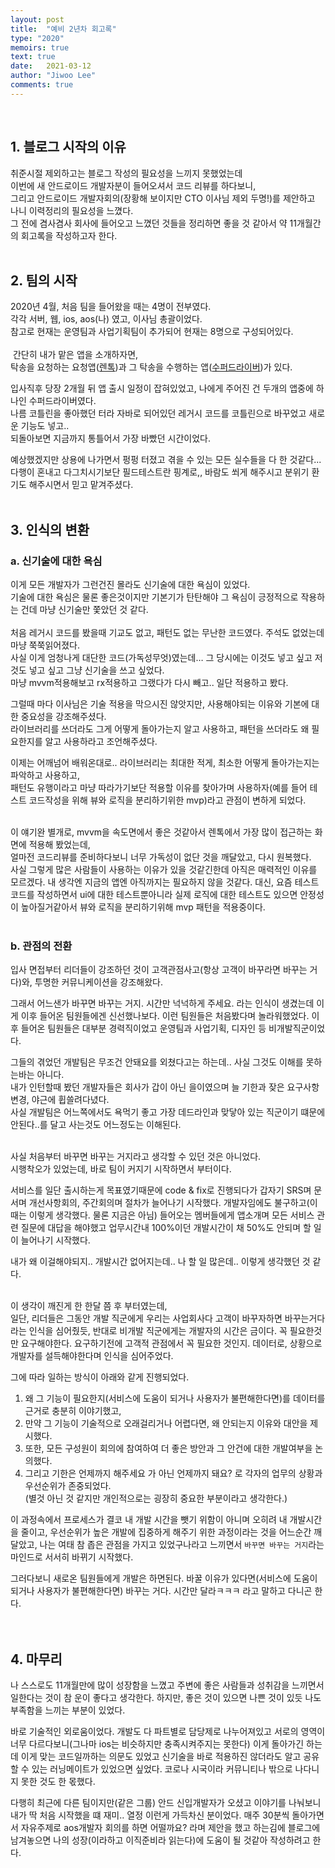 ```yaml
---
layout: post
title:  "예비 2년차 회고록"
type: "2020"
memoirs: true
text: true
date:   2021-03-12
author: "Jiwoo Lee"
comments: true
---
```

<br>

## 1. 블로그 시작의 이유
취준시절 제외하고는 블로그 작성의 필요성을 느끼지 못했었는데<br>
이번에 새 안드로이드 개발자분이 들어오셔서 코드 리뷰를 하다보니, <br>
그리고 안드로이드 개발자회의(장황해 보이지만 CTO 이사님 제외 두명!)를 제안하고 나니 이력정리의 필요성을 느꼈다. <br>
그 전에 겸사겸사 회사에 들어오고 느꼈던 것들을 정리하면 좋을 것 같아서 약 11개월간의 회고록을 작성하고자 한다.<br><br>

## 2. 팀의 시작
2020년 4월, 처음 팀을 들어왔을 때는 4명이 전부였다.<br> 
각각 서버, 웹, ios, aos(나) 였고, 이사님 총괄이었다.<br>
참고로 현재는 운영팀과 사업기획팀이 추가되어 현재는 8명으로 구성되어있다.<br><br>  간단히 내가 맡은 앱을 소개하자면, <br>
탁송을 요청하는 요청앱([렌톡](https://play.google.com/store/apps/details?id=kr.co.avara.rentalk&hl=ko))과
그 탁송을 수행하는 앱([수퍼드라이버](https://play.google.com/store/apps/details?id=kr.co.avara.rendrivers))가 있다.

입사직후 당장 2개월 뒤 앱 출시 일정이 잡혀있었고, 나에게 주어진 건 두개의 앱중에 하나인 수퍼드라이버였다.<br>
나름 코틀린을 좋아했던 터라 자바로 되어있던 레거시 코드를 코틀린으로 바꾸었고 새로운 기능도 넣고.. <br>
되돌아보면 지금까지 통틀어서 가장 바빴던 시간이었다.<br>

예상했겠지만 상용에 나가면서 펑펑 터졌고 겪을 수 있는 모든 실수들을 다 한 것같다... <br>
다행이 혼내고 다그치시기보단 필드테스트란 핑계로,, 바람도 쐬게 해주시고 분위기 환기도 해주시면서 믿고 맡겨주셨다.<br><br>

## 3. 인식의 변환
### a. 신기술에 대한 욕심
이게 모든 개발자가 그런건진 몰라도 신기술에 대한 욕심이 있었다. <br>
기술에 대한 욕심은 물론 좋은것이지만 기본기가 탄탄해야 그 욕심이 긍정적으로 작용하는 건데 마냥 신기술만 쫓았던 것 같다.<br><br>
처음 레거시 코드를 봤을때 기교도 없고, 패턴도 없는 무난한 코드였다. 주석도 없었는데 마냥 쭉쭉읽어졌다.<br>
사실 이게 엄청나게 대단한 코드(가독성무엇)였는데… 그 당시에는 이것도 넣고 싶고 저것도 넣고 싶고 그냥 신기술을 쓰고 싶었다.<br>
마냥 mvvm적용해보고 rx적용하고 그랬다가 다시 빼고.. 일단 적용하고 봤다.<br>

그럴때 마다 이사님은 기술 적용을 막으시진 않앗지만, 사용해야되는 이유와 기본에 대한 중요성을 강조해주셨다.<br>
라이브러리를 쓰더라도 그게 어떻게 돌아가는지 알고 사용하고,
패턴을 쓰더라도 왜 필요한지를 알고 사용하라고 조언해주셨다.

이제는 어깨넘어 배워온대로.. 라이브러리는 최대한 적게,  최소한 어떻게 돌아가는지는 파악하고 사용하고, <br>
패턴도 유행이라고 마냥 따라가기보단 적용할 이유를 찾아가며 사용하자(예를 들어 테스트 코드작성을 위해 뷰와 로직을 분리하기위한 mvp)라고 관점이 변하게 되었다. <br><br>

이 얘기완 별개로,
mvvm을 속도면에서 좋은 것같아서 렌톡에서 가장 많이 접근하는 화면에 적용해 봤었는데,<br> 
얼마전 코드리뷰를 준비하다보니 너무 가독성이 없단 것을 깨달았고, 다시 원복했다. <br>
사실 그렇게 많은 사람들이 사용하는 이유가 있을 것같긴한데 아직은 매력적인 이유를 모르겠다.
내 생각엔 지금의 앱엔 아직까지는 필요하지 않을 것같다. 대신, 요즘 테스트코드를 작성하면서 ui에 대한 테스트뿐아니라 실제 로직에 대한 테스트도 있으면 안정성이 높아질거같아서 뷰와 로직을 분리하기위해 mvp 패턴을 적용중이다.<br><br>

### b. 관점의 전환
입사 면접부터 리더들이 강조하던 것이 고객관점사고(항상 고객이 바꾸라면 바꾸는 거다)와, 투명한 커뮤니케이션을 강조해왔다.<br> 

그래서 어느샌가 바꾸면 바꾸는 거지. 시간만 넉넉하게 주세요. 라는 인식이 생겼는데 이게 이후 들어온 팀원들에겐 신선했나보다. 이런 팀원들은 처음봤다며 놀라워했었다.
이후 들어온 팀원들은 대부분 경력직이었고 운영팀과 사업기획, 디자인 등 비개발직군이었다.<br> 

그들의 겪었던 개발팀은 무조건 안돼요를 외쳤다고는 하는데.. 사실 그것도 이해를 못하는바는 아니다.<br> 
내가 인턴할때 봤던 개발자들은 회사가 갑이 아닌 을이였으며 늘 기한과 잦은 요구사항변경, 야근에 휩쓸려다녔다.<br> 
사실 개발팀은 어느쪽에서도 욕먹기 좋고 가장 데드라인과 맞닿아 있는 직군이기 떄문에 안된다..를 달고 사는것도 어느정도는 이해된다.<br><br>

사실 처음부터 바꾸면 바꾸는 거지라고 생각할 수 있던 것은 아니었다.<br>
시행착오가 있었는데, 바로 팀이 커지기 시작하면서 부터이다.<br>

서비스를 일단 출시하는게 목표였기때문에 code & fix로 진행되다가 갑자기 SRS며 문서며 개선사항회의, 주간회의며 절차가 늘어나기 시작했다. 개발자임에도 불구하고(이때는 이렇게 생각했다. 물론 지금은 아님) 들어오는 멤버들에게 앱소개며
모든 서비스 관련 질문에 대답을 해야했고 업무시간내 100%이던 개발시간이 채 50%도 안되며 할 일이 늘어나기 시작했다.<br>

내가 왜 이걸해야되지.. 개발시간 없어지는데.. 나 할 일 많은데.. 이렇게 생각했던 것 같다.<br><br>

이 생각이 깨진게 한 한달 쯤 후 부터였는데, <br>
일단, 리더들은 그동안 개발 직군에게 우리는 사업회사다 고객이 바꾸자하면 바꾸는거다 라는 인식을 심어줬듯,
반대로 비개발 직군에게는 개발자의 시간은 금이다. 꼭 필요한것만 요구해야한다. 요구하기전에 고객적 관점에서 꼭 필요한 것인지. 데이터로, 상황으로 개발자를 설득해야한다며 인식을 심어주었다.

그에 따라 일하는 방식이 아래와 같게 진행되었다.
1. 왜 그 기능이 필요한지(서비스에 도움이 되거나 사용자가 불편해한다면)를 데이터를 근거로 충분히 이야기했고,<br>
2. 만약 그 기능이 기술적으로 오래걸리거나 어렵다면, 왜 안되는지 이유와 대안을 제시했다.
3. 또한, 모든 구성원이 회의에 참여하여 더 좋은 방안과 그 안건에 대한 개발여부을 논의했다.
4. 그리고 기한은 언제까지 해주세요 가 아닌 언제까지 돼요? 로 각자의 업무의 상황과 우선순위가 존중되었다.<br>
(별것 아닌 것 같지만 개인적으로는 굉장히 중요한 부분이라고 생각한다.) 

이 과정속에서 프로세스가 결코 내 개발 시간을 뺏기 위함이 아니며 오히려 내 개발시간을 줄이고, 우선순위가 높은 개발에 집중하게 해주기 위한 과정이라는 것을 어느순간 깨달았고, 나는 여태 참 좁은 관점을 가지고 있었구나라고 느끼면서 `바꾸면 바꾸는 거지`라는 마인드로 서서히 바뀌기 시작했다.<br>

그러다보니 새로온 팀원들에게 개발은 하면된다. 바꿀 이유가 있다면(서비스에 도움이 되거나 사용자가 불편해한다면) 바꾸는 거다. 시간만 달라ㅋㅋㅋ 라고 말하고 다니곤 한다.<br><br><br>


## 4. 마무리

나 스스로도 11개월만에 많이 성장함을 느꼈고 
주변에 좋은 사람들과 성취감을 느끼면서 일한다는 것이 참 운이 좋다고 생각한다.
하지만, 좋은 것이 있으면 나쁜 것이 있듯 나도 부족함을 느끼는 부분이 있었다.

바로 기술적인 외로움이었다.
개발도 다 파트별로 담당제로 나누어져있고 서로의 영역이 너무 다르다보니(그나마 ios는 비슷하지만 충족시켜주지는 못한다) 이게 돌아가긴 하는데 이게 맞는 코드일까하는 의문도 있었고 신기술을 바로 적용하진 않더라도 알고 공유할 수 있는 러닝메이트가 있었으면 싶었다.
코로나 시국이라 커뮤니티나 밖으로 나다니지 못한 것도 한 몫했다.

다행히 최근에 다른 팀이지만(같은 그룹) 안드 신입개발자가 오셨고 
이야기를 나눠보니 내가 딱 처음 시작했을 떄 재미.. 열정 이런게 가득차신 분이었다.
매주 30분씩 돌아가면서 자유주제로 aos개발자 회의를 하면 어떨까요? 라며 제안을 했고
하는김에 블로그에 남겨놓으면 나의 성장(이라하고 이직준비라 읽는다)에 도움이 될 것같아 작성하려고 한다.


